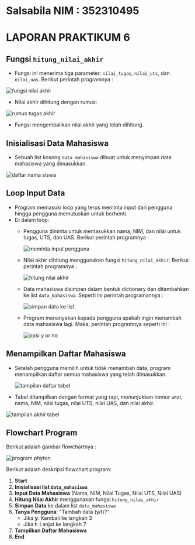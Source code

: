 # Salsabila NIM : 352310495
# LAPORAN PRAKTIKUM 6


## Fungsi `hitung_nilai_akhir`
- Fungsi ini menerima tiga parameter: `nilai_tugas`, `nilai_uts`, dan `nilai_uas`. Berikut perintah programnya :

![fungsi nilai akhir](https://github.com/user-attachments/assets/a587b4c4-84cc-42f8-adf8-c773412a2c68)

- Nilai akhir dihitung dengan rumus:
  
![rumus tugas akhir](https://github.com/user-attachments/assets/c6a616f8-2325-4924-b27b-828b0de83d08)


- Fungsi mengembalikan nilai akhir yang telah dihitung.
  

## Inisialisasi Data Mahasiswa
- Sebuah list kosong `data_mahasiswa` dibuat untuk menyimpan data mahasiswa yang dimasukkan.

![daftar nama siswa](https://github.com/user-attachments/assets/e8d77908-cd3f-4bec-a6f6-bff18052611b)

## Loop Input Data
- Program memasuki loop yang terus meminta input dari pengguna hingga pengguna memutuskan untuk berhenti.
- Di dalam loop:
  - Pengguna diminta untuk memasukkan nama, NIM, dan nilai untuk tugas, UTS, dan UAS. Berikut perintah programnya :
    
    ![meminta input pengguna](https://github.com/user-attachments/assets/5745dd61-61b0-44ba-af49-58bde1f93309)
  - Nilai akhir dihitung menggunakan fungsi `hitung_nilai_akhir`. Berikut perintah programnya :

    ![hitung nilai akhir](https://github.com/user-attachments/assets/b648a135-e95d-41a1-b46b-769f323c0d1d)

  - Data mahasiswa disimpan dalam bentuk dictionary dan ditambahkan ke list `data_mahasiswa`. Seperti ini perintah programannya :

    ![simpan data ke list](https://github.com/user-attachments/assets/469ff434-0f3e-4175-bced-fdbd0d27008e)
  - Program menanyakan kepada pengguna apakah ingin menambah data mahasiswa lagi. Maka, perintah programnya seperti ini :

    ![opsi y or no](https://github.com/user-attachments/assets/1e7b4492-f902-494c-843c-5e715e6c14bf)


## Menampilkan Daftar Mahasiswa
- Setelah pengguna memilih untuk tidak menambah data, program menampilkan daftar semua mahasiswa yang telah dimasukkan.

  ![tampilan daftar tabel](https://github.com/user-attachments/assets/cb920b95-c545-4021-9422-7db085ef43af)

- Tabel ditampilkan dengan format yang rapi, menunjukkan nomor urut, nama, NIM, nilai tugas, nilai UTS, nilai UAS, dan nilai akhir.

  
![tampilan akhir tabel](https://github.com/user-attachments/assets/5b26eabc-9e4a-47cc-b479-2d63ba279006)

## Flowchart Program

Berikut adalah gambar flowchartnya : 

![program phyton](https://github.com/user-attachments/assets/58ce83e4-6b86-4c25-a3c7-ed5d6cb21f42)


Berikut adalah deskripsi flowchart program:

1. **Start**
2. **Inisialisasi list `data_mahasiswa`**
3. **Input Data Mahasiswa** (Nama, NIM, Nilai Tugas, Nilai UTS, Nilai UAS)
4. **Hitung Nilai Akhir** menggunakan fungsi `hitung_nilai_akhir`
5. **Simpan Data** ke dalam list `data_mahasiswa`
6. **Tanya Pengguna**: "Tambah data (y/t)?"
   - Jika **y**: Kembali ke langkah 3
   - Jika **t**: Lanjut ke langkah 7
7. **Tampilkan Daftar Mahasiswa**
8. **End**



